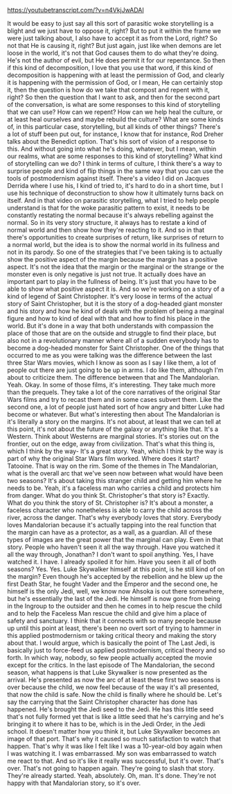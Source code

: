 https://youtubetranscript.com/?v=n4VkjJwADAI

 It would be easy to just say all this sort of parasitic woke storytelling is a blight and we just have to oppose it, right? But to put it within the frame we were just talking about, I also have to accept it as from the Lord, right? So not that He is causing it, right? But just again, just like when demons are let loose in the world, it's not that God causes them to do what they're doing. He's not the author of evil, but He does permit it for our repentance. So then if this kind of decomposition, I love that you use that word, if this kind of decomposition is happening with at least the permission of God, and clearly it is happening with the permission of God, or I mean, He can certainly stop it, then the question is how do we take that compost and repent with it, right? So then the question that I want to ask, and then for the second part of the conversation, is what are some responses to this kind of storytelling that we can use? How can we repent? How can we help heal the culture, or at least heal ourselves and maybe rebuild the culture? What are some kinds of, in this particular case, storytelling, but all kinds of other things? There's a lot of stuff been put out, for instance, I know that for instance, Rod Dreher talks about the Benedict option. That's his sort of vision of a response to this. And without going into what he's doing, whatever, but I mean, within our realms, what are some responses to this kind of storytelling? What kind of storytelling can we do? I think in terms of culture, I think there's a way to surprise people and kind of flip things in the same way that you can use the tools of postmodernism against itself. There's a video I did on Jacques Derrida where I use his, I kind of tried to, it's hard to do in a short time, but I use his technique of deconstruction to show how it ultimately turns back on itself. And in that video on parasitic storytelling, what I tried to help people understand is that for the woke parasitic pattern to exist, it needs to be constantly restating the normal because it's always rebelling against the normal. So in its very story structure, it always has to restate a kind of normal world and then show how they're reacting to it. And so in that there's opportunities to create surprises of return, like surprises of return to a normal world, but the idea is to show the normal world in its fullness and not in its parody. So one of the strategies that I've been taking is to actually show the positive aspect of the margin because the margin has a positive aspect. It's not the idea that the margin or the marginal or the strange or the monster even is only negative is just not true. It actually does have an important part to play in the fullness of being. It's just that you have to be able to show what positive aspect it is. And so we're working on a story of a kind of legend of Saint Christopher. It's very loose in terms of the actual story of Saint Christopher, but it is the story of a dog-headed giant monster and his story and how he kind of deals with the problem of being a marginal figure and how to kind of deal with that and how to find his place in the world. But it's done in a way that both understands with compassion the place of those that are on the outside and struggle to find their place, but also not in a revolutionary manner where all of a sudden everybody has to become a dog-headed monster for Saint Christopher. One of the things that occurred to me as you were talking was the difference between the last three Star Wars movies, which I know as soon as I say I like them, a lot of people out there are just going to be up in arms. I do like them, although I'm about to criticize them. The difference between that and The Mandalorian. Yeah. Okay. In some of those films, it's interesting. They take much more than the prequels. They take a lot of the core narratives of the original Star Wars films and try to recast them and in some cases subvert them. Like the second one, a lot of people just hated sort of how angry and bitter Luke had become or whatever. But what's interesting then about The Mandalorian is it's literally a story on the margins. It's not about, at least that we can tell at this point, it's not about the future of the galaxy or anything like that. It's a Western. Think about Westerns are marginal stories. It's stories out on the frontier, out on the edge, away from civilization. That's what this thing is, which I think by the way- It's a great story. Yeah, which I think by the way is part of why the original Star Wars film worked. Where does it start? Tatooine. That is way on the rim. Some of the themes in The Mandalorian, what is the overall arc that we've seen now between what would have been two seasons? It's about taking this stranger child and getting him where he needs to be. Yeah, it's a faceless man who carries a child and protects him from danger. What do you think St. Christopher's that story is? Exactly. What do you think the story of St. Christopher is? It's about a monster, a faceless character who nonetheless is able to carry the child across the river, across the danger. That's why everybody loves that story. Everybody loves Mandalorian because it's actually tapping into the real function that the margin can have as a protector, as a wall, as a guardian. All of these types of images are the great power that the marginal can play. Even in that story. People who haven't seen it all the way through. Have you watched it all the way through, Jonathan? I don't want to spoil anything. Yes, I have watched it. I have. I already spoiled it for him. Have you seen it all of both seasons? Yes. Yes. Luke Skywalker himself at this point, is he still kind of on the margin? Even though he's accepted by the rebellion and he blew up the first Death Star, he fought Vader and the Emperor and the second one, he himself is the only Jedi, well, we know now Ahsoka is out there somewhere, but he's essentially the last of the Jedi. He himself is now gone from being in the Ingroup to the outsider and then he comes in to help rescue the child and to help the Faceless Man rescue the child and give him a place of safety and sanctuary. I think that it connects with so many people because up until this point at least, there's been no overt sort of trying to hammer in this applied postmodernism or taking critical theory and making the story about that. I would argue, which is basically the point of The Last Jedi, is basically just to force-feed us applied postmodernism, critical theory and so forth. In which way, nobody, so few people actually accepted the movie except for the critics. In the last episode of The Mandalorian, the second season, what happens is that Luke Skywalker is now presented as the arrival. He's presented as now the arc of at least these first two seasons is over because the child, we now feel because of the way it's all presented, that now the child is safe. Now the child is finally where he should be. Let's say the carrying that the Saint Christopher character has done has happened. He's brought the Jedi seed to the Jedi. He has this little seed that's not fully formed yet that is like a little seed that he's carrying and he's bringing it to where it has to be, which is in the Jedi Order, in the Jedi school. It doesn't matter how you think it, but Luke Skywalker becomes an image of that port. That's why it caused so much satisfaction to watch that happen. That's why it was like I felt like I was a 10-year-old boy again when I was watching it. I was embarrassed. My son was embarrassed to watch me react to that. And so it's like it really was successful, but it's over. That's over. That's not going to happen again. They're going to slash that story. They're already started. Yeah, absolutely. Oh, man. It's done. They're not happy with that Mandalorian story, so it's over.
